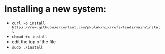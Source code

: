 # Installing a new system:

* `curl -o install https://raw.githubusercontent.com/pkulak/nix/refs/heads/main/install`
* `chmod +x install`
* edit the top of the file
* `sudo ./install`
